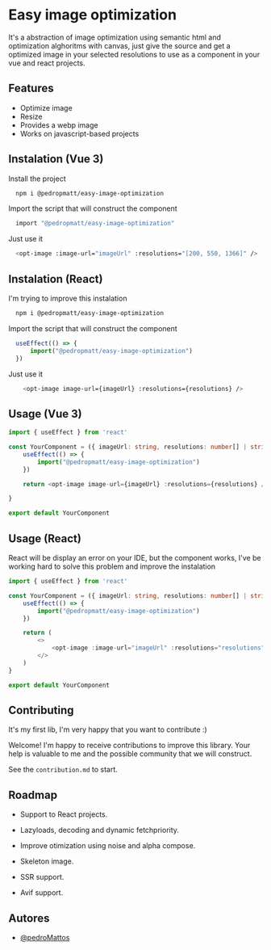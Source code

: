 
# Easy image optimization

It's a abstraction of image optimization using semantic html and optimization alghoritms with canvas, just give the source and get a optimized image in your selected resolutions to use as a component in your vue and react projects.
## Features

- Optimize image
- Resize
- Provides a webp image
- Works on javascript-based projects


## Instalation (Vue 3)

Install the project

```bash
  npm i @pedropmatt/easy-image-optimization
```
Import the script that will construct the component
```bash
  import "@pedropmatt/easy-image-optimization"
```
Just use it
```bash
  <opt-image :image-url="imageUrl" :resolutions="[200, 550, 1366]" />
```

## Instalation (React)

I'm trying to improve this instalation

```bash
  npm i @pedropmatt/easy-image-optimization
```

Import the script that will construct the component

```javascript
  useEffect(() => {
      import("@pedropmatt/easy-image-optimization")
  })
```

Just use it
```bash
    <opt-image image-url={imageUrl} :resolutions={resolutions} />
```

    
## Usage (Vue 3)

```typescript
import { useEffect } from 'react'

const YourComponent = ({ imageUrl: string, resolutions: number[] | string[] }) => {
    useEffect(() => {
        import("@pedropmatt/easy-image-optimization")
    })

    return <opt-image image-url={imageUrl} :resolutions={resolutions} />

}

export default YourComponent
```

## Usage (React)

React will be display an error on your IDE, but the component works, I've be working hard to solve this problem and improve the instalation

```typescript
import { useEffect } from 'react'

const YourComponent = ({ imageUrl: string, resolutions: number[] | string[] }) => {
    useEffect(() => {
        import("@pedropmatt/easy-image-optimization")
    })

    return (
        <>
            <opt-image :image-url="imageUrl" :resolutions="resolutions" />
        </>
    )
}

export default YourComponent
```


## Contributing

It's my first lib, I'm very happy that you want to contribute :)

Welcome! I'm happy to receive contributions to improve this library. Your help is valuable to me and the possible community that we will construct.

See the `contribution.md` to start.


## Roadmap

- Support to React projects.

- Lazyloads, decoding and dynamic fetchpriority.

- Improve otimization using noise and alpha compose.

- Skeleton image.

- SSR support.

- Avif support.
## Autores

- [@pedroMattos](https://github.com/pedroMattos)

